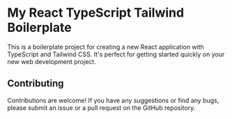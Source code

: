 # My React TypeScript Tailwind Boilerplate

This is a boilerplate project for creating a new React application with TypeScript and Tailwind CSS. It's perfect for getting started quickly on your new web development project.

## Contributing

Contributions are welcome! If you have any suggestions or find any bugs, please submit an issue or a pull request on the GitHub repository.

